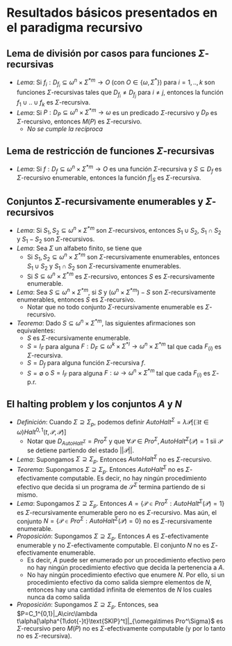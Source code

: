# Resultados básicos presentados en el paradigma recursivo

## Lema de división por casos para funciones $\Sigma$-recursivas

- *Lema*: Si $f_i: D_{f_i}\subseteq\omega^n\times\Sigma^{*m}\to O$ (con $O\in\{\omega, \Sigma^*\}$) para $i=1,..,k$ son funciones $\Sigma$-recursivas tales que $D_{f_i}\neq D_{f_j}$ para $i\neq j$, entonces la función $f_1\cup..\cup f_k$ es $\Sigma$-recursiva.
- *Lema*: Si $P:D_P\subseteq\omega^n\times\Sigma^{*m}\to\omega$ es un predicado $\Sigma$-recursivo y $D_P$ es $\Sigma$-recursivo, entonces $M(P)$ es $\Sigma$-recursivo.
    - *No se cumple la recíproca*

## Lema de restricción de funciones $\Sigma$-recursivas

- *Lema*: Si $f: D_f\subseteq\omega^n\times\Sigma^{*m}\to O$ es una función $\Sigma$-recursiva y $S\subseteq D_f$ es $\Sigma$-recursivo enumerable, entonces la función $f|_S$ es $\Sigma$-recursiva.

## Conjuntos $\Sigma$-recursivamente enumerables y $\Sigma$-recursivos

- *Lema*: Si $S_1, S_2\subseteq\omega^n\times\Sigma^{*m}$ son $\Sigma$-recursivos, entonces $S_1\cup S_2$, $S_1\cap S_2$ y $S_1 - S_2$ son $\Sigma$-recursivos.
- *Lema*: Sea $\Sigma$ un alfabeto finito, se tiene que
    - Si $S_1, S_2\subseteq\omega^n\times\Sigma^{*m}$ son $\Sigma$-recursivamente enumerables, entonces $S_1\cup S_2$ y $S_1\cap S_2$ son $\Sigma$-recursivamente enumerables.
    - Si $S\subseteq\omega^n\times\Sigma^{*m}$ es $\Sigma$-recursivo, entonces $S$ es $\Sigma$-recursivamente enumerable.
- *Lema*: Sea $S\subseteq\omega^n\times\Sigma^{*m}$, si $S$ y $(\omega^n\times\Sigma^{*m})-S$ son $\Sigma$-recursivamente enumerables, entonces $S$ es $\Sigma$-recursivo.
    - Notar que no todo conjunto $\Sigma$-recursivamente enumerable es $\Sigma$-recursivo.
- *Teorema*: Dado $S\subseteq\omega^n\times\Sigma^{*m}$, las siguientes afirmaciones son equivalentes:
    - $S$ es $\Sigma$-recursivamente enumerable.
    - $S=I_F$ para alguna $F:D_F\subseteq\omega^k\times\Sigma^{*l}\to\omega^n\times\Sigma^{*m}$ tal que cada $F_{(i)}$ es $\Sigma$-recursiva.
    - $S=D_f$ para alguna función $\Sigma$-recursiva $f$.
    - $S=\emptyset$ o $S=I_F$ para alguna $F:\omega\to\omega^n\times\Sigma^{*m}$ tal que cada $F_{(i)}$ es $\Sigma$-p.r.

## El halting problem y los conjuntos $A$ y $N$

- *Definición*: Cuando $\Sigma\supseteq\Sigma_p$, podemos definir $AutoHalt^\Sigma=\lambda\mathcal{P}[(\exists t\in\omega) Halt^{0,1}(t,\mathcal{P},\mathcal{P})]$
    - Notar que $D_{AutoHalt^\Sigma}=Pro^\Sigma$ y que $\forall\mathcal{P}\in Pro^\Sigma, AutoHalt^\Sigma(\mathcal{P})=1$ sii $\mathcal{P}$ se detiene partiendo del estado $||\mathcal{P}||$.
- *Lema*: Supongamos $\Sigma\supseteq\Sigma_p$. Entonces $AutoHalt^\Sigma$ no es $\Sigma$-recursivo.
- *Teorema*: Supongamos $\Sigma\supseteq\Sigma_p$. Entonces $AutoHalt^\Sigma$ no es $\Sigma$-efectivamente computable. Es decir, no hay ningún procedimiento efectivo que decida si un programa de $\mathcal{S}^\Sigma$ termina partiendo de si mismo.
- *Lema*: Supongamos $\Sigma\supseteq\Sigma_p$. Entonces $A=\{\mathcal{P}\in Pro^\Sigma: AutoHalt^\Sigma(\mathcal{P})=1\}$ es $\Sigma$-recursivamente enumerable pero no es $\Sigma$-recursivo. Mas aún, el conjunto $N=\{\mathcal{P}\in Pro^\Sigma: AutoHalt^\Sigma(\mathcal{P})=0\}$ no es $\Sigma$-recursivamente enumerable.
- *Proposición*: Supongamos $\Sigma\supseteq\Sigma_p$. Entonces $A$ es $\Sigma$-efectivamente enumerable y no $\Sigma$-efectivamente computable. El conjunto $N$ no es $\Sigma$-efectivamente enumerable.
    - Es decir, $A$ puede ser enumerado por un procedimiento efectivo pero no hay ningún procedimiento efectivo que decida la pertenencia a $A$.
    - No hay ningún procedimiento efectivo que enumere $N$. Por ello, si un procedimiento efectivo da como salida siempre elementos de $N$, entonces hay una cantidad infinita de elementos de $N$ los cuales nunca da como salida
- *Proposición*: Supongamos $\Sigma\supseteq\Sigma_p$. Entonces, sea $P=C_1^{0,1}|_A\circ\lambda t\alpha[\alpha^{1\dot{-}t}\text{SKIP}^t]|_{\omega\times Pro^\Sigma}$ es $\Sigma$-recursivo pero $M(P)$ no es $\Sigma$-efectivamente computable (y por lo tanto no es $\Sigma$-recursiva).
